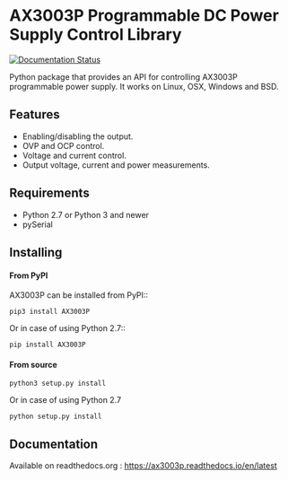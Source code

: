 # AX3003P Programmable DC Power Supply Control Library
[![Documentation Status](https://readthedocs.org/projects/ax3003p/badge/?version=latest)](https://ax3003p.readthedocs.io/en/latest/?badge=latest)

Python package that provides an API for controlling AX3003P programmable power supply.
It works on Linux, OSX, Windows and BSD.

## Features
 - Enabling/disabling the output.
 - OVP and OCP control.
 - Voltage and current control.
 - Output voltage, current and power measurements.

## Requirements
 - Python 2.7 or Python 3 and newer
 - pySerial

## Installing

#### From PyPI
AX3003P can be installed from PyPI::
```
pip3 install AX3003P
```

Or in case of using Python 2.7::
```
pip install AX3003P
```

#### From source
```
python3 setup.py install
```

Or in case of using Python 2.7
```
python setup.py install
```

## Documentation
Available on readthedocs.org : https://ax3003p.readthedocs.io/en/latest
